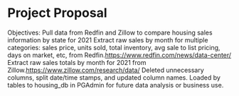 # Project Proposal 
Objectives:
Pull data from Redfin and Zillow to compare housing sales information by state for 2021
Extract raw sales by month for multiple categories: sales price, units sold, total inventory, avg sale to list pricing, days on market, etc, from Redfin.https://www.redfin.com/news/data-center/
Extract raw sales totals by month for 2021 from Zillow.https://www.zillow.com/research/data/
Deleted unnecessary columns, split date/time stamps, and updated column names.
Loaded by tables to housing_db in PGAdmin for future data analysis or business use.
